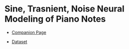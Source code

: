 # Sine, Trasnient, Noise Neural Modeling of Piano Notes

- [Companion Page](https://riccardovib.github.io/STN_Neural_pages/)

- [Dataset](https://www.kaggle.com/datasets/riccardosimionato/pianorecordingssinglenotes)
